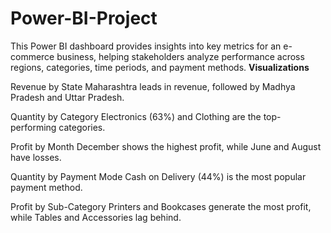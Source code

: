 # Power-BI-Project
This Power BI dashboard provides insights into key metrics for an e-commerce business, helping stakeholders analyze performance across regions, categories, time periods, and payment methods.
**Visualizations**


Revenue by State
Maharashtra leads in revenue, followed by Madhya Pradesh and Uttar Pradesh.

Quantity by Category
Electronics (63%) and Clothing are the top-performing categories.

Profit by Month
December shows the highest profit, while June and August have losses.

Quantity by Payment Mode
Cash on Delivery (44%) is the most popular payment method.

Profit by Sub-Category
Printers and Bookcases generate the most profit, while Tables and Accessories lag behind.

